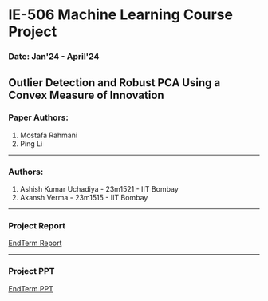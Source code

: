 # IE-506 Machine Learning Course Project

### Date: Jan'24 - April'24

## Outlier Detection and Robust PCA Using a Convex Measure of Innovation
### Paper Authors: 
1. Mostafa Rahmani
2. Ping Li

---

### Authors:
1. Ashish Kumar Uchadiya - 23m1521 - IIT Bombay
2. Akansh Verma - 23m1515 - IIT Bombay

---

### Project Report 
[EndTerm Report](https://github.com/akuresonite/IE-506-Machine-Learing-Course-Project/blob/main/MLTORCH_IE506_End_Term_Project_Report-1.pdf)

---

### Project PPT
[EndTerm PPT](https://github.com/akuresonite/IE-506-Machine-Learing-Course-Project/blob/main/MLTORCH_IE506_CourseProject_EndtermReview-1.pdf)
